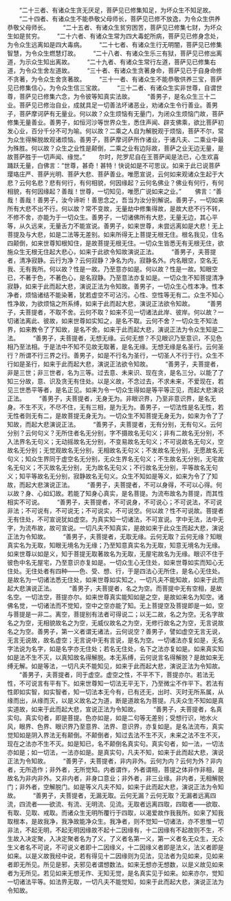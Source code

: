 <!-- { "loadSidebar": true } -->
　　“二十三者、有诸众生贪无厌足，菩萨见已修集知足，为坏众生不知足故。
　　“二十四者、有诸众生不能恭敬父母师长，菩萨见已修不放逸，为令众生供养恭敬父母师长。
　　“二十五者、有诸众生贫穷困苦，菩萨见已修集七财，为坏众生如是贫穷。
　　“二十六者、有诸众生常为四大毒蛇所病，菩萨见已修身念处，为令众生远离如是四大毒病。
　　“二十七者、有诸众生行无明闇，菩萨见已修集智慧，为令众生燃慧灯故。
　　“二十八者、有诸众生乐三有狱，菩萨见已修出离道，为示众生知出离故。
　　“二十九者、有诸众生常行左道，菩萨见已修集右道，为令众生舍左道故。
　　“三十者、有诸众生贪著身命，菩萨见已于自身命修不贪著，为令众生舍贪著故。
　　“三十一者、有诸众生不能恭敬供养三宝，菩萨见已修集信心，为令众生信三宝故。
　　“三十二者、有诸众生实非世尊，自谓世尊，菩萨见已修集六念，为令彼等知真实法故。
　　“善男子，是名众生三十二业。菩萨见已修治自业，成就具足一切善法坏诸恶业，劝诸众生令行善业。善男子，菩萨摩诃萨有无量业。何以故？众生烦恼有无量门，为闭众生烦恼门故，菩萨修集无量善业。善男子，如恒河沙等世界众生，悉住声闻、辟支佛乘，欲比菩萨初发心业，百分千分不可为喻。何以故？二乘之人自为解脱观于烦恼，菩萨不尔，常为众生得解脱故观诸烦恼。善男子，菩萨摩诃萨所作诸业，于诸凡夫、二乘业中最为殊胜。何以故？众生之业性是颠倒，二乘之业有边际故，菩萨之业无边无量，是故菩萨胜于一切声闻、缘觉。”
　　尔时，陀罗尼自在王菩萨闻是法已，心生欢喜踊跃无量，白佛言：“世尊，甚奇！甚特！快说如是不可思议。如来于此已说菩萨璎珞庄严、菩萨光明、菩萨大悲、菩萨善业。唯愿宣说，云何如来观诸众生起于大悲？云何名悲？悲有何行，有何相貌，何因缘起？云何名佛业？佛业有何行，有何相貌，有何因缘起？善哉！世尊，一切知见，唯愿广说如来之业。”
　　佛言：“善哉！善哉！善男子，汝今谛听！善思念之，吾当为汝分别解说。善男子，一切如来所有大悲不出不行。何以故？常不变故，无量劫中修集得故，是故大悲不行不转，不修不舍，亦能为于一切众生。善男子，一切诸佛所有大悲，无量无边，其心平等，从久远来，无量舌力不能宣说。善男子，如来世尊，未尝远离如是大悲！无上菩提及与大悲，如是二法等无差别。如来所得无上菩提无根无住。根名我见，住名四颠倒，如来世尊知根知住，是故菩提无根无住。一切众生皆悉无有无根无住，欲施众生无根无住起大悲心，如来于此欲令知故演说正法。
　　“善男子，夫菩提者，清净寂静。云行为净？云何寂静？净名为内，寂静名外。内名眼空，空名无我、无有我所。何以故？性是一故。乃至意亦如是。何以故？性是一故。知眼空已，不著于色，不著色心，是名寂静。乃至意法亦复如是。一切众生不知菩提清净寂静，如来于此而起大悲，演说正法为令知故。善男子，一切众生心性本净。性本净者，烦恼诸结不能染著，犹若虚空不可沾污。心性、空性等无有二。众生不知心性净故，为欲烦恼之所系缚，如来于此而起大悲，演说正法欲令知故。
　　“善男子，夫菩提者，不取不舍。云何不取？如来不见一切诸法此岸、彼岸。何以故？一切诸法离此、彼故，如来世尊如实知之，是名不取。云何不舍？一切众生不知法界，如来教令了了知故，是名不舍。如来于此而起大悲，演说正法为令众生知是二法。
　　“善男子，夫菩提者，无想无缘。云何无想？不见眼识乃至意识，不见色相乃至法相。于是法中不知不见故无取著，是名无缘。无想无缘是名圣行。云何圣行？所谓不行三界之行。善男子，如是不行名为圣行，一切圣人不行于行。众生不行如是圣行，如来于此而起大悲，演说正法欲令知故。
　　“善男子，夫菩提者，非是三世；非三世者，名为三等。过去意、未来识、现在贪，是名三分。以能了了知三分故，意、识及贪无有住处。以是义故，不念过去，不求未来，不爱现在，若见三世悉平等者，是名正见。如来为令一切众生得如是等平等正见，而起大悲演说正法。
　　“善男子，夫菩提者，无身无为。非眼识界，乃至非意识界，是名无身。不生不灭，不尽不住，无有三相，是为无为。善男子，一切法性是名无性，若无性者则无有二，是故菩提无身无为。一切众生不知菩提无身无为，如来为令了了知故，而起大悲演说正法。
　　“善男子，夫菩提者，无有分别，无有句义。云何分别？云何句义？无所住者名无分别，字不摄故名无句义；非有二故名无分别，不入法界名无句义；无动摇故名无分别，不变易故名无句义；不可说故名无句义，空故名无分别；无觉观故名无分别，无相故名无句义；不发故名无分别，无愿故名无句义；知众生界同于虚空名无分别，无众生界名无句义；不生故名无分别，无宅故名无句义；不灭故名无分别，无为故名无句义；不行故名无分别，平等故名无句义；知平等故名无分别，寂静故名无句义。众生不知如是等义，如来为令了了知故，而起大悲演说正法。
　　“善男子，夫菩提者，不可以身得，不可以心得。何以故？身、心如幻故。若能了知身心真实，是名菩提。为流布故名为菩提，而其性相实不可说。
　　“善男子，夫菩提者，不可说身，不可说心；不可说法，不可说非法；不可说有，不可说无；不可说实，不可说空。何以故？性不可说故。菩提者无有住处，不可宣说犹如虚空。为真实知一切诸法，不可宣说。字中无法，法中无字，为流布故，故可宣说。一切凡夫不知真实，是故如来于此众生而起大悲，演说正法为令知故。
　　“善男子，夫菩提者，无取无缘。云何无取？云何无缘？知眼真实名为无取，知眼无境名为无缘；乃至知意真实名为无取，知意无境名为无缘。如来世尊以如是义，知于菩提无取著故名为无取，无屋宅故名为无缘。眼识不住于彼色中名无屋宅，乃至意识亦复如是。一切众生心无住处，如来世尊如实而知心无住处。无住处者有四种——色、受、想、行，于是四法心无所住，是名心无住处。是故名为一切诸法悉无住处，如来世尊如实知之，一切凡夫不能知故，如来于此而起大悲演说正法。
　　“善男子，夫菩提者，名之为空。而菩提中无有空相，是故名空。一切法空，菩提亦尔。如来世尊真实能知如是之空，是故如来名为知空。诸佛名觉，一切诸法而不觉知，空中之空亦能了知。无上菩提空及菩提即是一如，空与菩提是一非二。离空，菩提别有法者可得说二；以无二故，名之为空。无名字故名之为空，无相貌故名之为空，无威仪故名之为空，无修行故名之为空，无言说故名之为空。善男子，第一义者谓无诸法，云何说空？善男子，譬如虚空无言无说，无言无说故，故名虚空；无言说中无有言说，是名为空。一切诸法亦复如是，无名字法说为名字，如是名字亦无住处；若名无住处，名下之法亦复如是。如来真实知如是法不生不灭，以真知故名得解脱。本无系缚，云何说言名得解脱？是故如来无缚无解。如是等法，一切凡夫不能知见，如来于此而起大悲，演说正法为令知故。
　　“善男子，夫菩提者，同于虚空。虚空之性，不平不下，菩提亦尔。若法无性，不可说言有平有下。如来世尊知一切法无平无下，乃至微尘不作平下。若法有性即如实智，如实智者，知一切法本无今有，已有还无，出时、灭时无所系属，从缘而出，从缘而灭，以是义故名之为道，断是道故名为菩提。凡夫众生不知如是真实道故，如来于此而起大悲，宣说正法为令知故。
　　“善男子，夫菩提者，名真实句。真实句者，即是菩提。色亦如是，如是二句等无差别；受想行识，地水火风，眼界、色界、眼识界乃至意界、法界、意识界，亦复如是。是名法流布，真实觉知如是阴入界法无有颠倒。不颠倒者，知过去法不生不灭，未来之法不生不灭，现在之法亦不生不灭。如是知已，名不颠倒名真实句。真实句者，如一法，一切法亦如是；如一切法，一法亦如是。是真实句，凡夫不知，如来于此而起大悲，演说正法为令知故。
　　“善男子，夫菩提者，非内非外。云何为内？云何为外？非内者，无所造作；非外者，无所觉知。内者谓作，外者谓相，菩提之体非作非相，是故名为非内非外。又非内者，非身口意业；非外者，非三业缘。非内者，无相解脱门；非外者，空解脱门。如是等义凡夫不知，如来于此而起大悲，演说正法为令知故。
　　“善男子，夫菩提者，无漏无取。云何无漏？云何无取？无漏者远离四流，四流者——欲流、有流、无明流、见流。无取者远离四取，四取者——欲取、有取、见取、戒取。而诸众生无明所覆行于四取，以渴爱故作我我所。如来了知我取根本，是故我净，我净故能净众生。我净者，则不觉知一切诸法，亦不思惟一切非法，不起无明，不起无明因缘故不起十二因缘有，十二因缘有不起故则不生，不生故入决定聚，入决定聚者名为了义，了义者名第一义，第一义者名无众生，无众生义者名不可说，不可说义者即十二因缘义，十二因缘义者即是法义，法义者即是如来。以是义故我经中说，若有得见十二因缘则为见法，见法者为见如来，见如来者即无所见。所见是邪，夫邪见者谓想数法。如来无想亦无想数，以是义故见如来者为无所见。若见如来无想无作、无知无觉，是名真实见于如来。如来亦尔，觉知一切诸法平等。如法界无取，一切凡夫不能觉知，如来于此而起大悲，演说正法为令知故。
